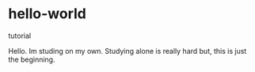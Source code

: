 # hello-world

tutorial

Hello. Im studing on my own.
Studying alone is really hard but, this is just the beginning.

